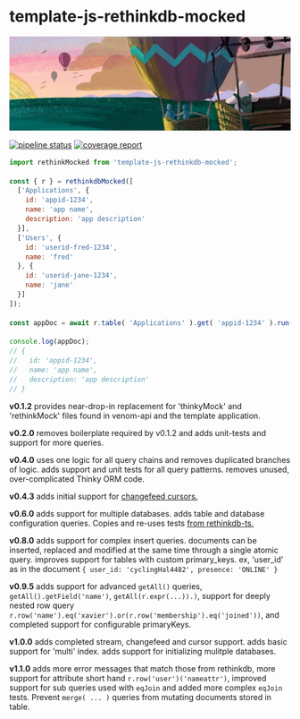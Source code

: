 # template-js-rethinkdb-mocked

![rethinkdb](rethinkdb-1500x500.jpg)

[![pipeline status](https://code.venom360.com/platform/template-js-rethinkdb-mocked/badges/main/pipeline.svg)](https://code.venom360.com/platform/template-js-rethinkdb-mocked/commits/main)
[![coverage report](https://code.venom360.com/platform/template-js-rethinkdb-mocked/badges/main/coverage.svg)](https://code.venom360.com/platform/template-js-rethinkdb-mocked/commits/main)

```javascript
import rethinkMocked from 'template-js-rethinkdb-mocked';

const { r } = rethinkdbMocked([
  ['Applications', {
    id: 'appid-1234',
    name: 'app name',
    description: 'app description'
  }],
  ['Users', {
    id: 'userid-fred-1234',
    name: 'fred'
  }, {
    id: 'userid-jane-1234',
    name: 'jane'
  }]
]);

const appDoc = await r.table( 'Applications' ).get( 'appid-1234' ).run();

console.log(appDoc);
// {
//   id: 'appid-1234',
//   name: 'app name',
//   description: 'app description'
// }
```

**v0.1.2** provides near-drop-in replacement for 'thinkyMock' and 'rethinkMock' files found in venom-api and the template application.

**v0.2.0** removes boilerplate required by v0.1.2 and adds unit-tests and support for more queries.

**v0.4.0** uses one logic for all query chains and removes duplicated branches of logic. adds support and unit tests for all query patterns. removes unused, over-complicated Thinky ORM code.

**v0.4.3** adds initial support for [changefeed cursors.][1]

**v0.6.0** adds support for multiple databases. adds table and database configuration queries. Copies and re-uses tests [from rethinkdb-ts.][2]

**v0.8.0** adds support for complex insert queries. documents can be inserted, replaced and modified at the same time through a single atomic query. improves support for tables with custom primary_keys. ex, 'user_id' as in the document `{ user_id: 'cyclingHal4482', presence: 'ONLINE' }`
 
**v0.9.5** adds support for advanced `getAll()` queries, `getAll().getField('name')`, `getAll(r.expr(...)).)`, support for deeply nested row query `r.row('name').eq('xavier').or(r.row('membership').eq('joined'))`, and completed support for configurable primaryKeys.

**v1.0.0** adds completed stream, changefeed and cursor support. adds basic support for 'multi' index. adds support for initializing mulitple databases.

**v1.1.0** adds more error messages that match those from rethinkdb, more support for attribute short hand `r.row('user')('nameattr')`, improved support for sub queries used with `eqJoin` and added more complex `eqJoin` tests. Prevent `merge( ... )` queries from mutating documents stored in table.


[0]: ./spec/template-js-rethinkdb-mocked-thinky.spec.js
[1]: https://rethinkdb.com/docs/changefeeds/javascript/
[2]: https://github.com/rethinkdb/rethinkdb-ts/blob/main/test/manipulating-tables.ts
